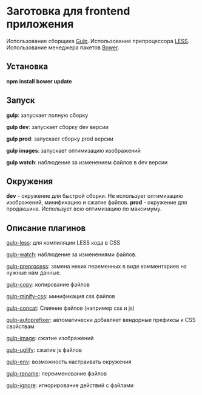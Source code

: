 Заготовка для frontend приложения
=================================

Использование сборщика [Gulp](http://gulpjs.com).
Использование препроцессора [LESS](http://lesscss.org).
Использование менеджера пакетов [Bower](http://bower.io/).


Установка
---------

**npm install**
**bower update**


Запуск
------

**gulp**: запускает полную сборку

**gulp dev**: запускает сборку dev версии

**gulp prod**: запускает сборку prod версии

**gulp images**: запускает оптимизацию изображений

**gulp watch**: наблюдение за изменением файлов в dev версии


Окружения
---------
**dev** - окружение для быстрой сборки. Не использует оптимизацию изображений, минификацию и сжатие файлов.
**prod** - окружение для продакшина. Использует всю оптимизацию по максимуму.


Описание плагинов
-----------------

[gulp-less](https://github.com/plus3network/gulp-less): для компиляции LESS кода в CSS

[gulp-watch](https://www.npmjs.com/package/gulp-watch): наблюдение за изменениями файлов.

[gulp-preprocess](https://www.npmjs.com/package/gulp-preprocess): замена неких переменных в виде комментариев на нужные нам данные.

[gulp-copy](https://www.npmjs.com/package/gulp-copy): копирование файлов

[gulp-minify-css](https://www.npmjs.com/package/gulp-minify-css): минификация css файлов

[gulp-concat](https://www.npmjs.com/package/gulp-concat): Слияние файлов (например css и js)

[gulp-autoprefixer](https://www.npmjs.com/package/gulp-autoprefixer): автоматически добавляет вендорные префиксы к CSS свойствам

[gulp-image](https://www.npmjs.com/package/gulp-image): сжатие изображений

[gulp-uglify](https://www.npmjs.com/package/gulp-uglify): сжатие js файлов

[gulp-env](https://www.npmjs.com/package/gulp-env): возможность настраивать окружения

[gulp-rename](https://www.npmjs.com/package/gulp-rename): переименование файлов

[gulp-ignore](https://github.com/robrich/gulp-ignore): игнорирование действий с файлами